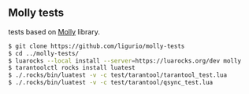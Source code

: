 ## Molly tests

tests based on [Molly](https://github.com/ligurio/molly) library.

```sh
$ git clone https://github.com/ligurio/molly-tests
$ cd ../molly-tests/
$ luarocks --local install --server=https://luarocks.org/dev molly
$ tarantoolctl rocks install luatest
$ ./.rocks/bin/luatest -v -c test/tarantool/tarantool_test.lua
$ ./.rocks/bin/luatest -v -c test/tarantool/qsync_test.lua
```
